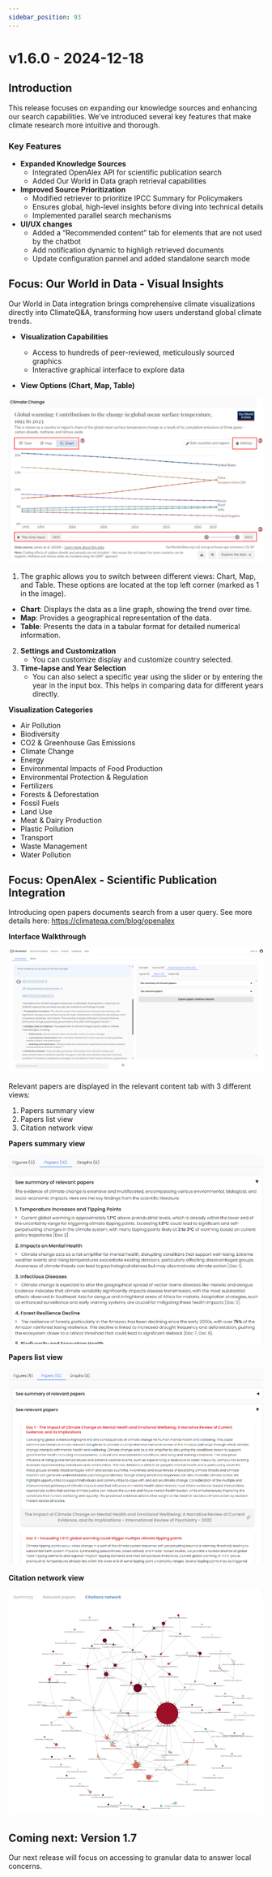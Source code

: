 ```yaml
---
sidebar_position: 93
---
```


# v1.6.0 - 2024-12-18


## Introduction

This release focuses on expanding our knowledge sources and enhancing our search capabilities. 
We've introduced several key features that make climate research more intuitive and thorough.

### Key Features

- **Expanded Knowledge Sources**
    - Integrated OpenAlex API for scientific publication search
    - Added Our World in Data graph retrieval capabilities
- **Improved Source Prioritization**
    - Modified retriever to prioritize IPCC Summary for Policymakers
    - Ensures global, high-level insights before diving into technical details
    - Implemented parallel search mechanisms
- **UI/UX changes**
    - Added a “Recommended content” tab for elements that are not used by the chatbot
    - Add notification dynamic to highligh retrieved documents
    - Update configuration pannel and added standalone search mode

## Focus: Our World in Data - Visual Insights

Our World in Data integration brings comprehensive climate visualizations directly into ClimateQ&A, transforming how users understand global climate trends.
 
- **Visualization Capabilities**
    - Access to hundreds of peer-reviewed, meticulously sourced graphics
    - Interactive graphical interface to explore data


- **View Options (Chart, Map, Table)**

![image.png](image_2_owid.png)

1. The graphic allows you to switch between different views: Chart, Map, and Table. These options are located at the top left corner (marked as 1 in the image).

- **Chart**: Displays the data as a line graph, showing the trend over time.
- **Map**: Provides a geographical representation of the data.
- **Table**: Presents the data in a tabular format for detailed numerical information.

2. **Settings and Customization**
    - You can customize display and customize country selected.
3. **Time-lapse and Year Selection**
    - You can also select a specific year using the slider or by entering the year in the input box. This helps in comparing data for different years directly.

**Visualization Categories**
- Air Pollution
- Biodiversity
- CO2 & Greenhouse Gas Emissions
- Climate Change
- Energy
- Environmental Impacts of Food Production
- Environmental Protection & Regulation
- Fertilizers
- Forests & Deforestation
- Fossil Fuels
- Land Use
- Meat & Dairy Production
- Plastic Pollution
- Transport
- Waste Management
- Water Pollution


## Focus: OpenAlex - Scientific Publication Integration

Introducing open papers documents search from a user query. See more details here: https://climateqa.com/blog/openalex

**Interface Walkthrough**

![image.png](image_papers_1.png)

Relevant papers are displayed in the relevant content tab with 3 different views:
1. Papers summary view
2. Papers list view
3. Citation network view

**Papers summary view**

![image.png](image_papers_3.png)

**Papers list view**

![image.png](image_papers_4.png)

**Citation network view**

![image.png](image_papers_5.png)


## Coming next: Version 1.7

Our next release will focus on accessing to granular data to answer local concerns. 

